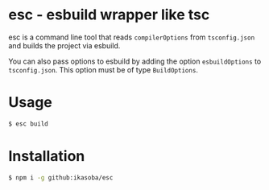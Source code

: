 # esc - esbuild wrapper like tsc

esc is a command line tool that reads `compilerOptions` from `tsconfig.json` and builds the project via esbuild.

You can also pass options to esbuild by adding the option `esbuildOptions` to `tsconfig.json`.
This option must be of type `BuildOptions`.

# Usage

```sh
$ esc build
```

# Installation

```sh
$ npm i -g github:ikasoba/esc
```
